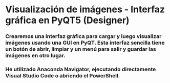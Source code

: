 # Visualización de imágenes - Interfaz gráfica en PyQT5 (Designer)

### Crearemos una interfaz gráfica para cargar y luego visualizar imágenes usando una GUI en PyQT. Esta interfaz sencilla tiene un botón de abrir, limpiar y un menú para salir y guardar las imágenes en otro lugar.




### He utilizado Anaconda Navigator, ejecutando directamente Visual Studio Code o abriendo el PowerShell.




